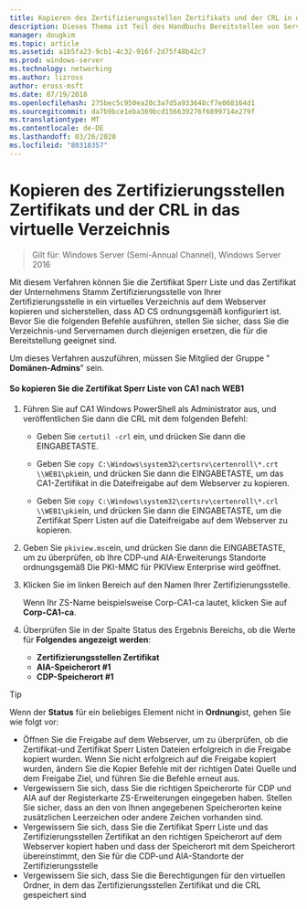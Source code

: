 ```yaml
---
title: Kopieren des Zertifizierungsstellen Zertifikats und der CRL in das virtuelle Verzeichnis
description: Dieses Thema ist Teil des Handbuchs Bereitstellen von Server Zertifikaten für drahtlose und drahtlose 802.1 x-bereit Stellungen.
manager: dougkim
ms.topic: article
ms.assetid: a1b5fa23-9cb1-4c32-916f-2d75f48b42c7
ms.prod: windows-server
ms.technology: networking
ms.author: lizross
author: eross-msft
ms.date: 07/19/2018
ms.openlocfilehash: 275bec5c950ea20c3a7d5a933648cf7e068164d1
ms.sourcegitcommit: da7b9bce1eba369bcd156639276f6899714e279f
ms.translationtype: MT
ms.contentlocale: de-DE
ms.lasthandoff: 03/26/2020
ms.locfileid: "80318357"
---
```

# <a name="copy-the-ca-certificate-and-crl-to-the-virtual-directory"></a>Kopieren des Zertifizierungsstellen Zertifikats und der CRL in das virtuelle Verzeichnis

>Gilt für: Windows Server (Semi-Annual Channel), Windows Server 2016

Mit diesem Verfahren können Sie die Zertifikat Sperr Liste und das Zertifikat der Unternehmens Stamm Zertifizierungsstelle von Ihrer Zertifizierungsstelle in ein virtuelles Verzeichnis auf dem Webserver kopieren und sicherstellen, dass AD CS ordnungsgemäß konfiguriert ist. Bevor Sie die folgenden Befehle ausführen, stellen Sie sicher, dass Sie die Verzeichnis-und Servernamen durch diejenigen ersetzen, die für die Bereitstellung geeignet sind.  
  
Um dieses Verfahren auszuführen, müssen Sie Mitglied der Gruppe " **Domänen-Admins**" sein.  
  
#### <a name="to-copy-the-certificate-revocation-list-from-ca1-to-web1"></a>So kopieren Sie die Zertifikat Sperr Liste von CA1 nach WEB1  
  
1.  Führen Sie auf CA1 Windows PowerShell als Administrator aus, und veröffentlichen Sie dann die CRL mit dem folgenden Befehl:  
  
    - Geben Sie `certutil -crl` ein, und drücken Sie dann die EINGABETASTE.  

    - Geben Sie `copy C:\Windows\system32\certsrv\certenroll\*.crt \\WEB1\pki`ein, und drücken Sie dann die EINGABETASTE, um das CA1-Zertifikat in die Dateifreigabe auf dem Webserver zu kopieren.  
    
    - Geben Sie `copy C:\Windows\system32\certsrv\certenroll\*.crl \\WEB1\pki`ein, und drücken Sie dann die EINGABETASTE, um die Zertifikat Sperr Listen auf die Dateifreigabe auf dem Webserver zu kopieren.  
  
2.  Geben Sie `pkiview.msc`ein, und drücken Sie dann die EINGABETASTE, um zu überprüfen, ob Ihre CDP-und AIA-Erweiterungs Standorte ordnungsgemäß Die PKI-MMC für PKIView Enterprise wird geöffnet.  
  
3.  Klicken Sie im linken Bereich auf den Namen Ihrer Zertifizierungsstelle.<p>Wenn Ihr ZS-Name beispielsweise Corp-CA1-ca lautet, klicken Sie auf **Corp-CA1-ca**. 

4. Überprüfen Sie in der Spalte Status des Ergebnis Bereichs, ob die Werte für **Folgendes angezeigt werden**:

    - **Zertifizierungsstellen Zertifikat**
    - **AIA-Speicherort #1**
    - **CDP-Speicherort #1**   
  
  
> [!TIP]  
> Wenn der **Status** für ein beliebiges Element nicht in **Ordnung**ist, gehen Sie wie folgt vor:  
> -   Öffnen Sie die Freigabe auf dem Webserver, um zu überprüfen, ob die Zertifikat-und Zertifikat Sperr Listen Dateien erfolgreich in die Freigabe kopiert wurden. Wenn Sie nicht erfolgreich auf die Freigabe kopiert wurden, ändern Sie die Kopier Befehle mit der richtigen Datei Quelle und dem Freigabe Ziel, und führen Sie die Befehle erneut aus.  
> -   Vergewissern Sie sich, dass Sie die richtigen Speicherorte für CDP und AIA auf der Registerkarte ZS-Erweiterungen eingegeben haben. Stellen Sie sicher, dass an den von Ihnen angegebenen Speicherorten keine zusätzlichen Leerzeichen oder andere Zeichen vorhanden sind.  
> -   Vergewissern Sie sich, dass Sie die Zertifikat Sperr Liste und das Zertifizierungsstellen Zertifikat an den richtigen Speicherort auf dem Webserver kopiert haben und dass der Speicherort mit dem Speicherort übereinstimmt, den Sie für die CDP-und AIA-Standorte der Zertifizierungsstelle  
> -   Vergewissern Sie sich, dass Sie die Berechtigungen für den virtuellen Ordner, in dem das Zertifizierungsstellen Zertifikat und die CRL gespeichert sind  
  


